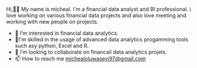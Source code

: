 Hi,👋🏿
My name is micheal. i'm a financial data analyst and BI professional. i love working on various financial data projects and also love meeting and working with new people on projects. 
- 👀 I’m interested in financial data analytics.
- 🌱I'm skilled in the usage of advanced data analytics progamming tools such asy python, Excel and R.
- 💞️ I’m looking to collaborate on financail data analytics projets.
- 📫 How to reach me michealoluwaseyi97@gmail.com

<!---
lordseyi/lordseyi is a ✨ special ✨ repository because its `README.md` (this file) appears on your GitHub profile.
You can click the Preview link to take a look at your changes.
--->
